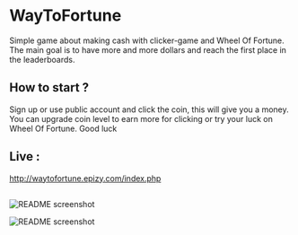 # WayToFortune

Simple game about making cash with clicker-game and Wheel Of Fortune. The main goal is to have more and more dollars and reach the first place in the leaderboards. 

## How to start ?

Sign up or use public account and click the coin, this will give you a money. You can upgrade coin level to earn more for clicking or try your luck on Wheel Of Fortune. Good luck

## Live :

http://waytofortune.epizy.com/index.php

## 
![README screenshot](https://github.com/GajdaD/WayToFortune/blob/master/images/screenshot_1.PNG)

![README screenshot](https://github.com/GajdaD/WayToFortune/blob/master/images/screenshot_2.PNG)